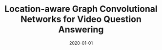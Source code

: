 ---
title: "Location-aware Graph Convolutional Networks for Video Question Answering"
collection: conferences
permalink: /publication/Location-aware
date: 2020-01-01
year: "2020"
venue: "AAAI"
city: 
state: ""
thumbnail: "Location-aware.png"
teaser :
authors: "Deng Huang, Peihao Chen, Runhao Zeng, Qing Du, Mingkui Tan, Chuang Gan"
bibtex: Location-aware.txt
uri: Location-aware.pdf
arxiv: 
project: 
source: https://github.com/SunDoge/L-GCN
poster: 
data:
---